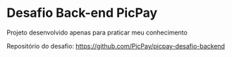 # Desafio Back-end PicPay

Projeto desenvolvido apenas para praticar meu conhecimento

Repositório do desafio: https://github.com/PicPay/picpay-desafio-backend
 